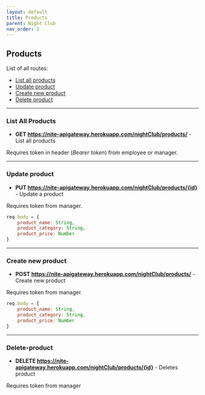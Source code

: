 ```yaml
---
layout: default
title: Products
parent: Night Club
nav_order: 2
---
```

## Products

List of all routes:
* [List all products](#list-all-products)
* [Update product](#update-product)
* [Create new product](#create-new-product)
* [Delete product](#delete-product)

___

### List All Products

* **GET https://nite-apigateway.herokuapp.com/nightClub/products/** - List all products

Requires token in header (*Bearer token*) from employee or manager.


___

### Update product

* **PUT https://nite-apigateway.herokuapp.com/nightClub/products/{id}** - Update a product

Requires token from manager.

```js
req.body = {
    product_name: String,
    product_category: String,
    product_price: Number
}
```

___

### Create new product
* **POST https://nite-apigateway.herokuapp.com/nightClub/products/** - Create new product

Requires token from manager.

```js
req.body = {
    product_name: String,
    product_category: String,
    product_price: Number
}
```

___

### Delete-product
* **DELETE https://nite-apigateway.herokuapp.com/nightClub/products/{id}** - Deletes product

Requires token from manager
